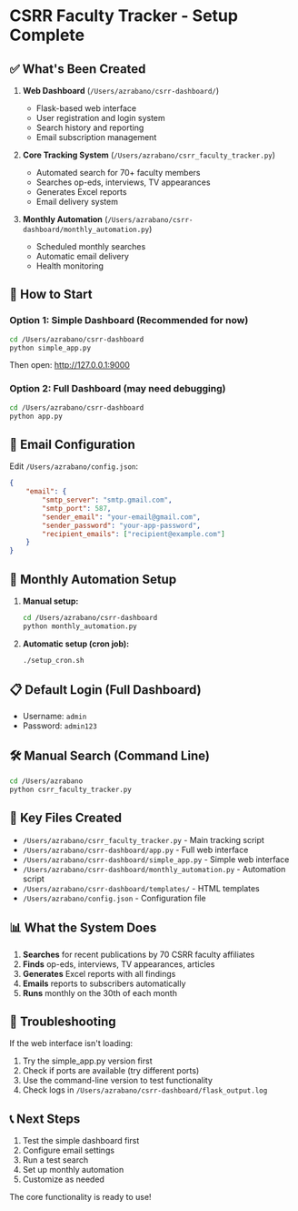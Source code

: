# CSRR Faculty Tracker - Setup Complete

## ✅ What's Been Created

1. **Web Dashboard** (`/Users/azrabano/csrr-dashboard/`)
   - Flask-based web interface
   - User registration and login system
   - Search history and reporting
   - Email subscription management

2. **Core Tracking System** (`/Users/azrabano/csrr_faculty_tracker.py`)
   - Automated search for 70+ faculty members
   - Searches op-eds, interviews, TV appearances
   - Generates Excel reports
   - Email delivery system

3. **Monthly Automation** (`/Users/azrabano/csrr-dashboard/monthly_automation.py`)
   - Scheduled monthly searches
   - Automatic email delivery
   - Health monitoring

## 🚀 How to Start

### Option 1: Simple Dashboard (Recommended for now)
```bash
cd /Users/azrabano/csrr-dashboard
python simple_app.py
```
Then open: http://127.0.0.1:9000

### Option 2: Full Dashboard (may need debugging)
```bash
cd /Users/azrabano/csrr-dashboard
python app.py
```

## 📧 Email Configuration

Edit `/Users/azrabano/config.json`:
```json
{
    "email": {
        "smtp_server": "smtp.gmail.com",
        "smtp_port": 587,
        "sender_email": "your-email@gmail.com",
        "sender_password": "your-app-password",
        "recipient_emails": ["recipient@example.com"]
    }
}
```

## 🔄 Monthly Automation Setup

1. **Manual setup:**
   ```bash
   cd /Users/azrabano/csrr-dashboard
   python monthly_automation.py
   ```

2. **Automatic setup (cron job):**
   ```bash
   ./setup_cron.sh
   ```

## 📋 Default Login (Full Dashboard)
- Username: `admin`
- Password: `admin123`

## 🛠 Manual Search (Command Line)
```bash
cd /Users/azrabano
python csrr_faculty_tracker.py
```

## 📁 Key Files Created

- `/Users/azrabano/csrr_faculty_tracker.py` - Main tracking script
- `/Users/azrabano/csrr-dashboard/app.py` - Full web interface
- `/Users/azrabano/csrr-dashboard/simple_app.py` - Simple web interface
- `/Users/azrabano/csrr-dashboard/monthly_automation.py` - Automation script
- `/Users/azrabano/csrr-dashboard/templates/` - HTML templates
- `/Users/azrabano/config.json` - Configuration file

## 📊 What the System Does

1. **Searches** for recent publications by 70 CSRR faculty affiliates
2. **Finds** op-eds, interviews, TV appearances, articles
3. **Generates** Excel reports with all findings
4. **Emails** reports to subscribers automatically
5. **Runs** monthly on the 30th of each month

## 🔧 Troubleshooting

If the web interface isn't loading:
1. Try the simple_app.py version first
2. Check if ports are available (try different ports)
3. Use the command-line version to test functionality
4. Check logs in `/Users/azrabano/csrr-dashboard/flask_output.log`

## 📞 Next Steps

1. Test the simple dashboard first
2. Configure email settings
3. Run a test search
4. Set up monthly automation
5. Customize as needed

The core functionality is ready to use!
